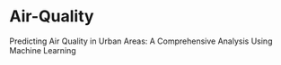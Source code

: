 # Air-Quality
Predicting Air Quality in Urban Areas: A Comprehensive Analysis Using Machine Learning
